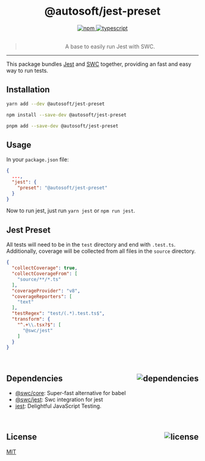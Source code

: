 <div align="center">
  <h1>@autosoft/jest-preset</h1>
  <a href="https://npmjs.com/package/autosoft/jest-preset">
    <img alt="npm" src="https://img.shields.io/npm/v/@autosoft/jest-preset.svg">
  </a>
  <a href="https://github.com/autosoftoss/jest-preset">
    <img alt="typescript" src="https://img.shields.io/github/languages/top/autosoftoss/jest-preset.svg">
  </a>
</div>

<br />

<blockquote align="center">A base to easily run Jest with SWC.</blockquote>

---

This package bundles [Jest](https://jestjs.io/) and [SWC](https://swc.rs/) together, providing an fast and easy way to run tests.

## Installation

```sh
yarn add --dev @autosoft/jest-preset
```

```sh
npm install --save-dev @autosoft/jest-preset
```

```sh
pnpm add --save-dev @autosoft/jest-preset
```

## Usage

In your `package.json` file:

```json
{
  ...,
  "jest": {
    "preset": "@autosoft/jest-preset"
  }
}
```

Now to run jest, just run `yarn jest` or `npm run jest`.

## Jest Preset

All tests will need to be in the `test` directory and end with `.test.ts`. Additionally, coverage will be collected from all files in the `source` directory.

```json
{
  "collectCoverage": true,
  "collectCoverageFrom": [
    "source/**/*.ts"
  ],
  "coverageProvider": "v8",
  "coverageReporters": [
    "text"
  ],
  "testRegex": "test/(.*).test.ts$",
  "transform": {
    "^.+\\.tsx?$": [
      "@swc/jest"
    ]
  }
}
```

<br />

<h2 id="dependencies">Dependencies<a href="https://www.npmjs.com/package/autosoft/jest-preset?activeTab=dependencies"><img align="right" alt="dependencies" src="https://img.shields.io/librariesio/release/npm/@autosoft/jest-preset.svg"></a></h2>

- [@swc/core](https://www.npmjs.com/package/@swc/core): Super-fast alternative for babel
- [@swc/jest](https://www.npmjs.com/package/@swc/jest): Swc integration for jest
- [jest](https://www.npmjs.com/package/jest): Delightful JavaScript Testing.

<br />


<h2 id="license">License <a href="https://opensource.org/licenses/MIT"><img align="right" alt="license" src="https://img.shields.io/npm/l/@autosoft/jest-preset.svg"></a></h2>

[MIT](https://opensource.org/licenses/MIT)
